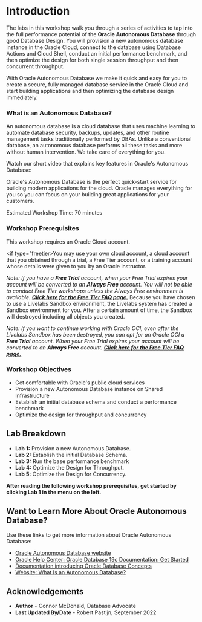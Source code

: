 # Introduction                                   

The labs in this workshop walk you through a series of activities to tap into the full performance potential of the **Oracle Autonomous Database** through good Database Design. You will provision a new autonomous database instance in the Oracle Cloud, connect to the database using Database Actions and Cloud Shell, conduct an initial performance benchmark, and then optimize the design for both single session throughput and then concurrent throughput.

With Oracle Autonomous Database we make it quick and easy for you to create a secure, fully managed database service in the Oracle Cloud and start building applications and then optimizing the database design immediately.

### **What is an Autonomous Database?**
An autonomous database is a cloud database that uses machine learning to automate database security, backups, updates, and other routine management tasks traditionally performed by DBAs. Unlike a conventional database, an autonomous database performs all these tasks and more without human intervention. We take care of everything for you.

Watch our short video that explains key features in Oracle's Autonomous Database:

[](youtube:c-DUIePFKco)

Oracle's Autonomous Database is the perfect quick-start service for building modern applications for the cloud. Oracle manages everything for you so you can focus on your building great applications for your customers.

Estimated Workshop Time: 70 minutes

### Workshop Prerequisites
This workshop requires an Oracle Cloud account. 

<if type="freetier>You may use your own cloud account, a cloud account that you obtained through a trial, a Free Tier account, or a training account whose details were given to you by an Oracle instructor.

*Note: If you have a **Free Trial** account, when your Free Trial expires your account will be converted to an **Always Free** account. You will not be able to conduct Free Tier workshops unless the Always Free environment is available. **[Click here for the Free Tier FAQ page.](https://www.oracle.com/cloud/free/faq.html)***
</if>
<if type="livelabs">Because you have chosen to use a Livelabs Sandbox environment, the Livelabs system has created a Sandbox environment for you. After a certain amount of time, the Sandbox will destroyed including all objects you created.

*Note: If you want to continue working with Oracle OCI, even after the Livelabs Sandbox has been destroyed, you can opt for an Oracle OCI a **Free Trial** account. When your Free Trial expires your account will be converted to an **Always Free** account. **[Click here for the Free Tier FAQ page.](https://www.oracle.com/cloud/free/faq.html)***
</if>

### Workshop Objectives
- Get comfortable with Oracle's public cloud services
- Provision a new Autonomous Database instance on Shared Infrastructure
- Establish an initial database schema and conduct a performance benchmark
- Optimize the design for throughput and concurrency

## Lab Breakdown
- **Lab 1:** Provision a new Autonomous Database.
- **Lab 2:** Establish the initial Database Schema.
- **Lab 3:** Run the base performance benchmark
- **Lab 4:** Optimize the Design for Throughput.
- **Lab 5:** Optimize the Design for Concurrency.

**After reading the following workshop prerequisites, get started by clicking Lab 1 in the menu on the left.**

## Want to Learn More About Oracle Autonomous Database?

Use these links to get more information about Oracle Autonomous Database:

- <a href="https://www.oracle.com/database/autonomous-database.html" target="\_blank">Oracle Autonomous Database website</a>
- <a href="https://docs.oracle.com/en/database/oracle/oracle-database/19/index.html" target="\_blank">Oracle Help Center: Oracle Database 19c Documentation: Get Started</a>
- <a href="https://docs.oracle.com/en/database/oracle/oracle-database/19/cncpt/introduction-to-oracle-database.html#GUID-A42A6EF0-20F8-4F4B-AFF7-09C100AE581E" target="\_blank">Documentation introducing Oracle Database Concepts</a>
- <a href="https://www.oracle.com/database/what-is-autonomous-database.html" target="\_blank">Website: What Is an Autonomous Database?</a>

## Acknowledgements

- **Author** - Connor McDonald, Database Advocate
- **Last Updated By/Date** - Robert Pastijn, September 2022

